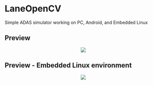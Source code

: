 # LaneOpenCV
Simple ADAS simulator working on PC, Android, and Embedded Linux

## Preview
<p align="center">
<img src="preview/preview.gif">
</p>

## Preview - Embedded Linux environment
<p align="center">
<img src="preview/preview-embedded.gif">
</p>

